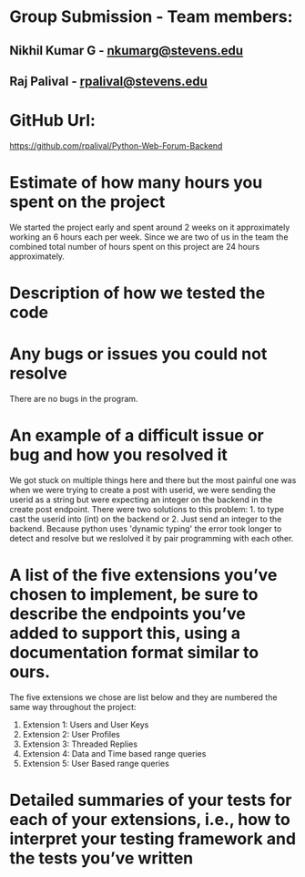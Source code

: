 # Group Submission - Team members:

## Nikhil Kumar G - nkumarg@stevens.edu

## Raj Palival - rpalival@stevens.edu

# GitHub Url:

https://github.com/rpalival/Python-Web-Forum-Backend

# Estimate of how many hours you spent on the project

We started the project early and spent around 2 weeks on it approximately working an 6 hours each per week. Since we are two of us in the team the combined total number of hours spent on this project are 24 hours approximately.

# Description of how we tested the code

# Any bugs or issues you could not resolve

There are no bugs in the program.

# An example of a difficult issue or bug and how you resolved it

We got stuck on multiple things here and there but the most painful one was when we were trying to create a post with userid, we were sending the userid as a string but were expecting an integer on the backend in the create post endpoint. There were two solutions to this problem: 1. to type cast the userid into (int) on the backend or 2. Just send an integer to the backend. Because python uses 'dynamic typing' the error took longer to detect and resolve but we reslolved it by pair programming with each other.

# A list of the five extensions you’ve chosen to implement, be sure to describe the endpoints you’ve added to support this, using a documentation format similar to ours.

The five extensions we chose are list below and they are numbered the same way throughout the project:

1. Extension 1: Users and User Keys
2. Extension 2: User Profiles
3. Extension 3: Threaded Replies
4. Extension 4: Data and Time based range queries
5. Extension 5: User Based range queries

# Detailed summaries of your tests for each of your extensions, i.e., how to interpret your testing framework and the tests you’ve written

